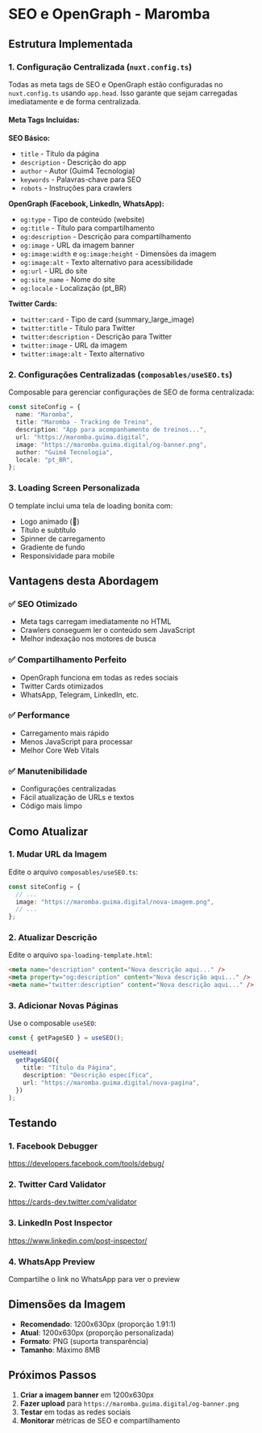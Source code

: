 # SEO e OpenGraph - Maromba

## Estrutura Implementada

### 1. Configuração Centralizada (`nuxt.config.ts`)

Todas as meta tags de SEO e OpenGraph estão configuradas no `nuxt.config.ts` usando `app.head`. Isso garante que sejam carregadas imediatamente e de forma centralizada.

#### Meta Tags Incluídas:

**SEO Básico:**

- `title` - Título da página
- `description` - Descrição do app
- `author` - Autor (Guim4 Tecnologia)
- `keywords` - Palavras-chave para SEO
- `robots` - Instruções para crawlers

**OpenGraph (Facebook, LinkedIn, WhatsApp):**

- `og:type` - Tipo de conteúdo (website)
- `og:title` - Título para compartilhamento
- `og:description` - Descrição para compartilhamento
- `og:image` - URL da imagem banner
- `og:image:width` e `og:image:height` - Dimensões da imagem
- `og:image:alt` - Texto alternativo para acessibilidade
- `og:url` - URL do site
- `og:site_name` - Nome do site
- `og:locale` - Localização (pt_BR)

**Twitter Cards:**

- `twitter:card` - Tipo de card (summary_large_image)
- `twitter:title` - Título para Twitter
- `twitter:description` - Descrição para Twitter
- `twitter:image` - URL da imagem
- `twitter:image:alt` - Texto alternativo

### 2. Configurações Centralizadas (`composables/useSEO.ts`)

Composable para gerenciar configurações de SEO de forma centralizada:

```typescript
const siteConfig = {
  name: "Maromba",
  title: "Maromba - Tracking de Treino",
  description: "App para acompanhamento de treinos...",
  url: "https://maromba.guima.digital",
  image: "https://maromba.guima.digital/og-banner.png",
  author: "Guim4 Tecnologia",
  locale: "pt_BR",
};
```

### 3. Loading Screen Personalizada

O template inclui uma tela de loading bonita com:

- Logo animado (💪)
- Título e subtítulo
- Spinner de carregamento
- Gradiente de fundo
- Responsividade para mobile

## Vantagens desta Abordagem

### ✅ **SEO Otimizado**

- Meta tags carregam imediatamente no HTML
- Crawlers conseguem ler o conteúdo sem JavaScript
- Melhor indexação nos motores de busca

### ✅ **Compartilhamento Perfeito**

- OpenGraph funciona em todas as redes sociais
- Twitter Cards otimizados
- WhatsApp, Telegram, LinkedIn, etc.

### ✅ **Performance**

- Carregamento mais rápido
- Menos JavaScript para processar
- Melhor Core Web Vitals

### ✅ **Manutenibilidade**

- Configurações centralizadas
- Fácil atualização de URLs e textos
- Código mais limpo

## Como Atualizar

### 1. Mudar URL da Imagem

Edite o arquivo `composables/useSEO.ts`:

```typescript
const siteConfig = {
  // ...
  image: "https://maromba.guima.digital/nova-imagem.png",
  // ...
};
```

### 2. Atualizar Descrição

Edite o arquivo `spa-loading-template.html`:

```html
<meta name="description" content="Nova descrição aqui..." />
<meta property="og:description" content="Nova descrição aqui..." />
<meta name="twitter:description" content="Nova descrição aqui..." />
```

### 3. Adicionar Novas Páginas

Use o composable `useSEO`:

```typescript
const { getPageSEO } = useSEO();

useHead(
  getPageSEO({
    title: "Título da Página",
    description: "Descrição específica",
    url: "https://maromba.guima.digital/nova-pagina",
  })
);
```

## Testando

### 1. Facebook Debugger

https://developers.facebook.com/tools/debug/

### 2. Twitter Card Validator

https://cards-dev.twitter.com/validator

### 3. LinkedIn Post Inspector

https://www.linkedin.com/post-inspector/

### 4. WhatsApp Preview

Compartilhe o link no WhatsApp para ver o preview

## Dimensões da Imagem

- **Recomendado**: 1200x630px (proporção 1.91:1)
- **Atual**: 1200x630px (proporção personalizada)
- **Formato**: PNG (suporta transparência)
- **Tamanho**: Máximo 8MB

## Próximos Passos

1. **Criar a imagem banner** em 1200x630px
2. **Fazer upload** para `https://maromba.guima.digital/og-banner.png`
3. **Testar** em todas as redes sociais
4. **Monitorar** métricas de SEO e compartilhamento
